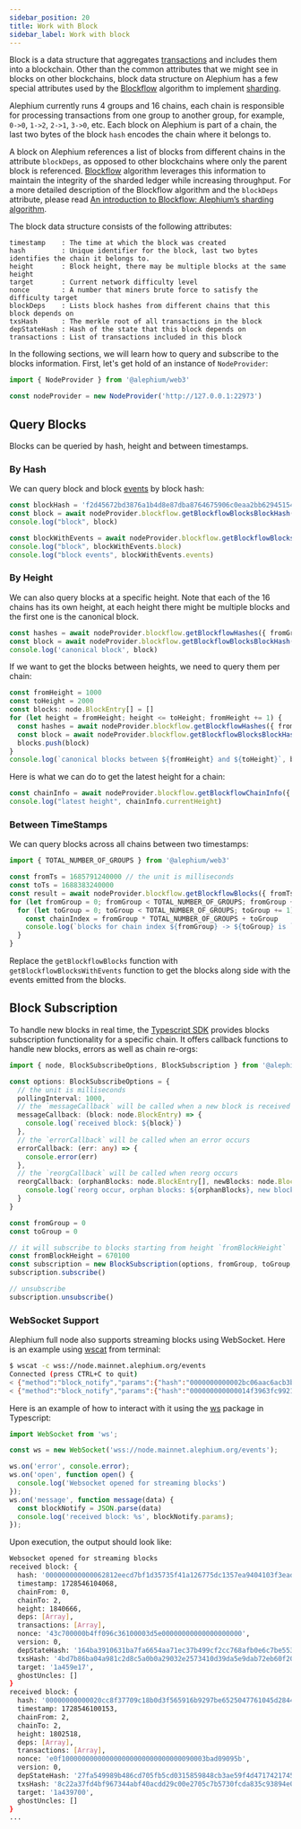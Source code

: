 ```yaml
---
sidebar_position: 20
title: Work with Block
sidebar_label: Work with block
---
```


Block is a data structure that aggregates
[transactions](./transaction.md) and includes them into a
blockchain. Other than the common attributes that we might see
in blocks on other blockchains, block data structure on Alephium has a
few special attributes used by the [Blockflow](/misc/content/#)
algorithm to implement [sharding](/misc/glossary.md#sharding).


Alephium currently runs 4 groups and 16 chains, each chain is
responsible for processing transactions from one group to another
group, for example, `0->0`, `1->2`, `2->1`, `3->0`, etc. Each block on
Alephium is part of a chain, the last two bytes of the block `hash`
encodes the chain where it belongs to.

A block on Alephium references a list of blocks from different chains
in the attribute `blockDeps`, as opposed to other blockchains where
only the parent block is referenced. [Blockflow](/misc/content/#)
algorithm leverages this information to maintain the integrity of the
sharded ledger while increasing throughput. For a more detailed
description of the Blockflow algorithm and the `blockDeps` attribute,
please read [An introduction to Blockflow: Alephium’s sharding
algorithm](https://medium.com/@alephium/an-introduction-to-blockflow-alephiums-sharding-algorithm-bbbf318c3402).

The block data structure consists of the following attributes:

```
timestamp    : The time at which the block was created
hash         : Unique identifier for the block, last two bytes identifies the chain it belongs to.
height       : Block height, there may be multiple blocks at the same height
target       : Current network difficulty level
nonce        : A number that miners brute force to satisfy the difficulty target
blockDeps    : Lists block hashes from different chains that this block depends on
txsHash      : The merkle root of all transactions in the block
depStateHash : Hash of the state that this block depends on
transactions : List of transactions included in this block
```

In the following sections, we will learn how to query and subscribe to
the blocks information. First, let's get hold of an instance of
`NodeProvider`:

```typescript
import { NodeProvider } from '@alephium/web3'

const nodeProvider = new NodeProvider('http://127.0.0.1:22973')
```

## Query Blocks

Blocks can be queried by hash, height and between timestamps.

### By Hash

We can query block and block [events](./events.md) by block hash:

```typescript
const blockHash = 'f2d45672bd3876a1b4d8e87dba8764675906c0eaa2bb62945154f9783e0395c0'
const block = await nodeProvider.blockflow.getBlockflowBlocksBlockHash(blockHash)
console.log("block", block)

const blockWithEvents = await nodeProvider.blockflow.getBlockflowBlocksWithEventsBlockHash(blockHash)
console.log("block", blockWithEvents.block)
console.log("block events", blockWithEvents.events)
```

### By Height

We can also query blocks at a specific height. Note that each of the
16 chains has its own height, at each height there might be
multiple blocks and the first one is the canonical block.

```typescript
const hashes = await nodeProvider.blockflow.getBlockflowHashes({ fromGroup: 0, toGroup: 0, height })
const block = await nodeProvider.blockflow.getBlockflowBlocksBlockHash(hashes[0])
console.log('canonical block', block)
```

If we want to get the blocks between heights, we need to query them per
chain:

```typescript
const fromHeight = 1000
const toHeight = 2000
const blocks: node.BlockEntry[] = []
for (let height = fromHeight; height <= toHeight; fromHeight += 1) {
  const hashes = await nodeProvider.blockflow.getBlockflowHashes({ fromGroup: 0, toGroup: 0, height })
  const block = await nodeProvider.blockflow.getBlockflowBlocksBlockHash(hashes[0])
  blocks.push(block)
}
console.log(`canonical blocks between ${fromHeight} and ${toHeight}`, blocks)
```

Here is what we can do to get the latest height for a chain:

```typescript
const chainInfo = await nodeProvider.blockflow.getBlockflowChainInfo({ fromGroup: 0, toGroup: 0 })
console.log("latest height", chainInfo.currentHeight)
```

### Between TimeStamps

We can query blocks across all chains between two timestamps:

```typescript
import { TOTAL_NUMBER_OF_GROUPS } from '@alephium/web3'

const fromTs = 1685791240000 // the unit is milliseconds
const toTs = 1688383240000
const result = await nodeProvider.blockflow.getBlockflowBlocks({ fromTs, toTs })
for (let fromGroup = 0; fromGroup < TOTAL_NUMBER_OF_GROUPS; fromGroup += 1) {
  for (let toGroup = 0; toGroup < TOTAL_NUMBER_OF_GROUPS; toGroup += 1) {
    const chainIndex = fromGroup * TOTAL_NUMBER_OF_GROUPS + toGroup
    console.log(`blocks for chain index ${fromGroup} -> ${toGroup} is `, result.blocks[chainIndex])
  }
}
```

Replace the `getBlockflowBlocks` function with
`getBlockflowBlocksWithEvents` function to get the blocks along side
with the events emitted from the blocks.

## Block Subscription

To handle new blocks in real time, the [Typescript
SDK](/sdk/getting-started) provides blocks subscription functionality
for a specific chain. It offers callback functions to handle new
blocks, errors as well as chain re-orgs:

```typescript
import { node, BlockSubscribeOptions, BlockSubscription } from '@alephium/web3'

const options: BlockSubscribeOptions = {
  // the unit is milliseconds
  pollingInterval: 1000,
  // the `messageCallback` will be called when a new block is received
  messageCallback: (block: node.BlockEntry) => {
    console.log(`received block: ${block}`)
  },
  // the `errorCallback` will be called when an error occurs
  errorCallback: (err: any) => {
    console.error(err)
  },
  // the `reorgCallback` will be called when reorg occurs 
  reorgCallback: (orphanBlocks: node.BlockEntry[], newBlocks: node.BlockEntry[]) => {
    console.log(`reorg occur, orphan blocks: ${orphanBlocks}, new blocks: ${newBlocks}`)
  }
}

const fromGroup = 0
const toGroup = 0

// it will subscribe to blocks starting from height `fromBlockHeight`
const fromBlockHeight = 670100
const subscription = new BlockSubscription(options, fromGroup, toGroup, fromBlockHeight)
subscription.subscribe()

// unsubscribe
subscription.unsubscribe()
```

### WebSocket Support

Alephium full node also supports streaming blocks using
WebSocket. Here is an example using
[wscat](https://github.com/websockets/wscat) from terminal:

```bash
$ wscat -c wss://node.mainnet.alephium.org/events
Connected (press CTRL+C to quit)
< {"method":"block_notify","params":{"hash":"0000000000002bc06aac6acb3bf983bd6d97d3c85e22ede07d55d59d108ef165","timestamp":1728544859844,"chainFrom":1,"chainTo":1,"height":1826597,"deps":["0000000000001de862d80529c1f539c96f8b9dcb42482edf68da5e3e42f7e480","00000000000011f838f9bd5e5be68b865c5c6b5acffd0af0d38f710ad69097aa","0000000000001f88535dda19bf72dcaf94f29c9067e5fa822c736c7c2731901f","000000000000168caff24e31a69817cd795d42b0b07fbb334957bc0cae0c61b4","00000000000032dafa8539cc52740a26c310a5fc6b9d1700242ffb3671936df5","0000000000003376aed6f7183c6abae082040b0e2a535685c03fc78b00776926","00000000000031bdaae0b4b9847f37a104a46b5de87b42f6a8f53ae7c3fe0857"],"transactions":[{"unsigned":{"txId":"11552292f3738a7e5f6decb31ac6ef688942828cf5688093050722779b4e9a87","version":0,"networkId":0,"gasAmount":20000,"gasPrice":"1000000000","inputs":[],"fixedOutputs":[{"hint":11663143,"key":"34f1fa6533b03f2ca8c4bb59d4dc0694277d2c8093cffb42d63d969d363c1072","attoAlphAmount":"485591478228368529","address":"1ANu47GYWwprmQJUgPpBsYb1mDoqxTDyVkCSg2C4NbtDp","tokens":[],"lockTime":1728574859844,"message":"010100000192754d66c400"}]},"scriptExecutionOk":true,"contractInputs":[],"generatedOutputs":[],"inputSignatures":[],"scriptSignatures":[]}],"nonce":"17a50000000000000000000000000000000602f633e2f5e4","version":0,"depStateHash":"a9f5ae1e71270952df22595efd0d43030f311a2c044006ef98af10bfb310402c","txsHash":"2171272f353e30871ffe87808798c2de38aa2d21b82cd938a4695084a7e4c6ca","target":"1a3bca56","ghostUncles":[]},"jsonrpc":"2.0"}
< {"method":"block_notify","params":{"hash":"000000000000014f3963fc99219e35dfaf2fb78f38c40c9610e21a65cb2e6885","timestamp":1728544861236,"chainFrom":1,"chainTo":1,"height":1826598,"deps":["0000000000001de862d80529c1f539c96f8b9dcb42482edf68da5e3e42f7e480","00000000000011f838f9bd5e5be68b865c5c6b5acffd0af0d38f710ad69097aa","0000000000001f88535dda19bf72dcaf94f29c9067e5fa822c736c7c2731901f","000000000000247e2264fd2118df85c574193b00e2ad664acc9474b8748187d4","0000000000002bc06aac6acb3bf983bd6d97d3c85e22ede07d55d59d108ef165","0000000000003376aed6f7183c6abae082040b0e2a535685c03fc78b00776926","00000000000031bdaae0b4b9847f37a104a46b5de87b42f6a8f53ae7c3fe0857"],"transactions":[{"unsigned":{"txId":"428fff327e8903ada7da54b691d66bab9d4efdaba206b4b88ce52658e0618115","version":0,"networkId":0,"gasAmount":20000,"gasPrice":"1000000000","inputs":[],"fixedOutputs":[{"hint":11663143,"key":"5cd06a6c145038abc461af62b3e7a7aa8d5e2b086a3a9d4741e708a9f519367c","attoAlphAmount":"485591478228368529","address":"1ANu47GYWwprmQJUgPpBsYb1mDoqxTDyVkCSg2C4NbtDp","tokens":[],"lockTime":1728574861236,"message":"010100000192754d6c3400"}]},"scriptExecutionOk":true,"contractInputs":[],"generatedOutputs":[],"inputSignatures":[],"scriptSignatures":[]}],"nonce":"afd0d72cd25dd99c00000000000000000000000000000000","version":0,"depStateHash":"a8b7c9509288c35cc9b4a7aa839196742c025428d763346d51ac264846b9b492","txsHash":"8a649a2e51f327dd61430d8ad3d2d7028178019566fc362c872a5286057d6ac9","target":"1a3bca56","ghostUncles":[]},"jsonrpc":"2.0"}
```

Here is an example of how to interact with it using the
[ws](https://www.npmjs.com/package/ws) package in Typescript:


```typescript
import WebSocket from 'ws';

const ws = new WebSocket('wss://node.mainnet.alephium.org/events');

ws.on('error', console.error);
ws.on('open', function open() {
  console.log('Websocket opened for streaming blocks')
});
ws.on('message', function message(data) {
  const blockNotify = JSON.parse(data)
  console.log('received block: %s', blockNotify.params);
});
```

Upon execution, the output should look like:

```bash
Websocket opened for streaming blocks
received block: {
  hash: '000000000000062812eecd7bf1d35735f41a126775dc1357ea9404103f3eadd2',
  timestamp: 1728546104068,
  chainFrom: 0,
  chainTo: 2,
  height: 1840666,
  deps: [Array],
  transactions: [Array],
  nonce: '43c700000b4ff096c36100003d5e00000000000000000000',
  version: 0,
  depStateHash: '164ba3910631ba7fa6654aa71ec37b499cf2cc768afb0e6c7be55314d2b0c5b2',
  txsHash: '4bd7b86ba04a981c2d8c5a0b0a29032e2573410d39da5e9dab72eb60f20f4559',
  target: '1a459e17',
  ghostUncles: []
}
received block: {
  hash: '00000000000020cc8f37709c18b0d3f565916b9297be6525047761045d2844da',
  timestamp: 1728546100153,
  chainFrom: 2,
  chainTo: 2,
  height: 1802518,
  deps: [Array],
  transactions: [Array],
  nonce: 'e0f100000000000000000000000000000090003bad09095b',
  version: 0,
  depStateHash: '27fa549989b486cd705fb5cd0315859848cb3ae59f4d47174217452b7c25c2c8',
  txsHash: '8c22a37fd4bf967344abf40acdd29c00e2705c7b5730fcda835c93894e00ea54',
  target: '1a439700',
  ghostUncles: []
}
...
```
